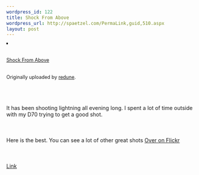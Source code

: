 ```yaml
--- 
wordpress_id: 122
title: Shock From Above
wordpress_url: http://spaetzel.com/PermaLink,guid,510.aspx
layout: post
---
```

<a href="http://www.flickr.com/photos/redune/19439114/" title="photo sharing"><img src="http://photos13.flickr.com/19439114_159927fd10_m.jpg" alt="" style="border: solid 2px #000000;" /></a>
        <br />
        <br />
        <br />
        <span style="font-size: 0.9em; margin-top: 0px;"><a href="http://www.flickr.com/photos/redune/19439114/">Shock
        From Above</a>
        <br />
        <br />
        <br />
        Originally uploaded by <a href="http://www.flickr.com/people/redune/">redune</a>.<br />
        </span>
        <br />
        <br clear="all" />
        <br />
        <p>
        It has been shooting lightning all evening long. I spent a lot of time outside with
        my D70 trying to get a good shot.
        <br />
        <br />
        <br />
        <br />
        Here is the best. You can see a lot of other great shots <a href="http://www.flickr.com/photos/redune/archives/date-posted/2005/06/14/">Over
        on Flickr</a>
        <br />
        <br />
        <br />
        <br />
        <a href="http://www.flickr.com/photos/redune/archives/date-posted/2005/06/14/">Link</a>
        </p>
        <img width="0" height="0" src="http://spaetzel.com/aggbug.ashx?id=510" />
